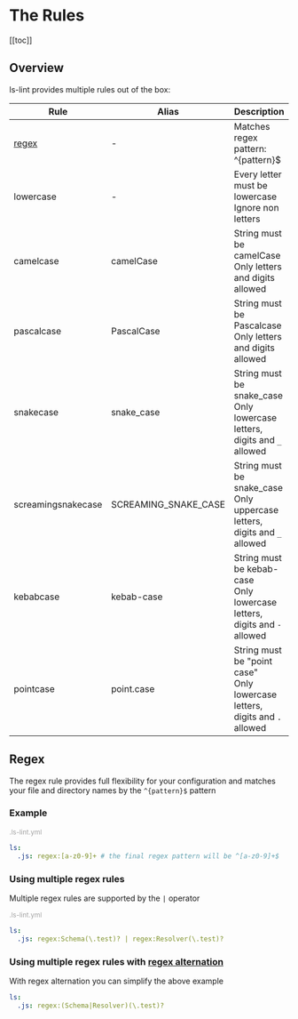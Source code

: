 # The Rules

[[toc]]

## Overview

ls-lint provides multiple rules out of the box:

| Rule               | Alias                | Description                                                                   |
|--------------------|----------------------|-------------------------------------------------------------------------------| 
| [regex](#regex)    | -                    | Matches regex pattern: ^{pattern}$                                            |
| lowercase          | -                    | Every letter must be lowercase<br>Ignore non letters                          |
| camelcase          | camelCase            | String must be camelCase<br>Only letters and digits allowed                   |
| pascalcase         | PascalCase           | String must be Pascalcase<br>Only letters and digits allowed                  |
| snakecase          | snake_case           | String must be snake_case<br>Only lowercase letters, digits and `_` allowed   | 
| screamingsnakecase | SCREAMING_SNAKE_CASE | String must be snake_case<br>Only uppercase letters, digits and `_` allowed   | 
| kebabcase          | kebab-case           | String must be kebab-case<br>Only lowercase letters, digits and `-` allowed   |
| pointcase          | point.case           | String must be "point case"<br>Only lowercase letters, digits and `.` allowed |

## Regex

The regex rule provides full flexibility for your configuration and matches your file and directory names by the `^{pattern}$` pattern

### Example

<div style="color:#A2A2A2; font-size:12px; margin-top:12px;">
    .ls-lint.yml
</div>

```yaml
ls:
  .js: regex:[a-z0-9]+ # the final regex pattern will be ^[a-z0-9]+$
```

### Using multiple regex rules

Multiple regex rules are supported by the ` | ` operator

<div style="color:#A2A2A2; font-size:12px;">
    .ls-lint.yml
</div>

```yaml
ls:
  .js: regex:Schema(\.test)? | regex:Resolver(\.test)?
```

### Using multiple regex rules with [regex alternation](https://www.regular-expressions.info/alternation.html)

With regex alternation you can simplify the above example

```yaml
ls:
  .js: regex:(Schema|Resolver)(\.test)?
```